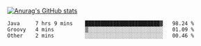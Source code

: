 [![Anurag's GitHub stats](https://github-readme-stats.vercel.app/api?username=sebasphere&count_private=true&theme=tokyonight)](https://github.com/anuraghazra/github-readme-stats)

<!--START_SECTION:waka-->
```text
Java     7 hrs 9 mins    ████████████████████████▓   98.24 % 
Groovy   4 mins          ▒░░░░░░░░░░░░░░░░░░░░░░░░   01.09 % 
Other    2 mins          ░░░░░░░░░░░░░░░░░░░░░░░░░   00.46 % 
```
<!--END_SECTION:waka-->
